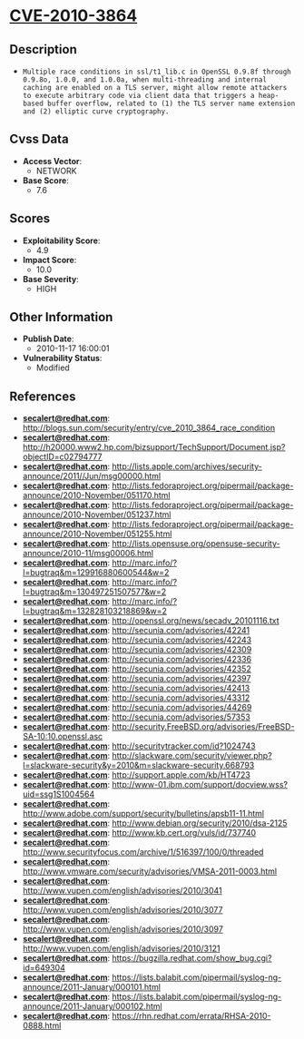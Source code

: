 
# [CVE-2010-3864](http://blogs.sun.com/security/entry/cve_2010_3864_race_condition)

## Description

- `Multiple race conditions in ssl/t1_lib.c in OpenSSL 0.9.8f through 0.9.8o, 1.0.0, and 1.0.0a, when multi-threading and internal caching are enabled on a TLS server, might allow remote attackers to execute arbitrary code via client data that triggers a heap-based buffer overflow, related to (1) the TLS server name extension and (2) elliptic curve cryptography.`

## Cvss Data

- **Access Vector**:
  - NETWORK
- **Base Score**:
  - 7.6

## Scores

- **Exploitability Score**:
  - 4.9
- **Impact Score**:
  - 10.0
- **Base Severity**:
  - HIGH

## Other Information

- **Publish Date**:
  - 2010-11-17 16:00:01
- **Vulnerability Status**:
  - Modified

## References

- **secalert@redhat.com**: http://blogs.sun.com/security/entry/cve_2010_3864_race_condition
- **secalert@redhat.com**: http://h20000.www2.hp.com/bizsupport/TechSupport/Document.jsp?objectID=c02794777
- **secalert@redhat.com**: http://lists.apple.com/archives/security-announce/2011//Jun/msg00000.html
- **secalert@redhat.com**: http://lists.fedoraproject.org/pipermail/package-announce/2010-November/051170.html
- **secalert@redhat.com**: http://lists.fedoraproject.org/pipermail/package-announce/2010-November/051237.html
- **secalert@redhat.com**: http://lists.fedoraproject.org/pipermail/package-announce/2010-November/051255.html
- **secalert@redhat.com**: http://lists.opensuse.org/opensuse-security-announce/2010-11/msg00006.html
- **secalert@redhat.com**: http://marc.info/?l=bugtraq&m=129916880600544&w=2
- **secalert@redhat.com**: http://marc.info/?l=bugtraq&m=130497251507577&w=2
- **secalert@redhat.com**: http://marc.info/?l=bugtraq&m=132828103218869&w=2
- **secalert@redhat.com**: http://openssl.org/news/secadv_20101116.txt
- **secalert@redhat.com**: http://secunia.com/advisories/42241
- **secalert@redhat.com**: http://secunia.com/advisories/42243
- **secalert@redhat.com**: http://secunia.com/advisories/42309
- **secalert@redhat.com**: http://secunia.com/advisories/42336
- **secalert@redhat.com**: http://secunia.com/advisories/42352
- **secalert@redhat.com**: http://secunia.com/advisories/42397
- **secalert@redhat.com**: http://secunia.com/advisories/42413
- **secalert@redhat.com**: http://secunia.com/advisories/43312
- **secalert@redhat.com**: http://secunia.com/advisories/44269
- **secalert@redhat.com**: http://secunia.com/advisories/57353
- **secalert@redhat.com**: http://security.FreeBSD.org/advisories/FreeBSD-SA-10:10.openssl.asc
- **secalert@redhat.com**: http://securitytracker.com/id?1024743
- **secalert@redhat.com**: http://slackware.com/security/viewer.php?l=slackware-security&y=2010&m=slackware-security.668793
- **secalert@redhat.com**: http://support.apple.com/kb/HT4723
- **secalert@redhat.com**: http://www-01.ibm.com/support/docview.wss?uid=ssg1S1004564
- **secalert@redhat.com**: http://www.adobe.com/support/security/bulletins/apsb11-11.html
- **secalert@redhat.com**: http://www.debian.org/security/2010/dsa-2125
- **secalert@redhat.com**: http://www.kb.cert.org/vuls/id/737740
- **secalert@redhat.com**: http://www.securityfocus.com/archive/1/516397/100/0/threaded
- **secalert@redhat.com**: http://www.vmware.com/security/advisories/VMSA-2011-0003.html
- **secalert@redhat.com**: http://www.vupen.com/english/advisories/2010/3041
- **secalert@redhat.com**: http://www.vupen.com/english/advisories/2010/3077
- **secalert@redhat.com**: http://www.vupen.com/english/advisories/2010/3097
- **secalert@redhat.com**: http://www.vupen.com/english/advisories/2010/3121
- **secalert@redhat.com**: https://bugzilla.redhat.com/show_bug.cgi?id=649304
- **secalert@redhat.com**: https://lists.balabit.com/pipermail/syslog-ng-announce/2011-January/000101.html
- **secalert@redhat.com**: https://lists.balabit.com/pipermail/syslog-ng-announce/2011-January/000102.html
- **secalert@redhat.com**: https://rhn.redhat.com/errata/RHSA-2010-0888.html
